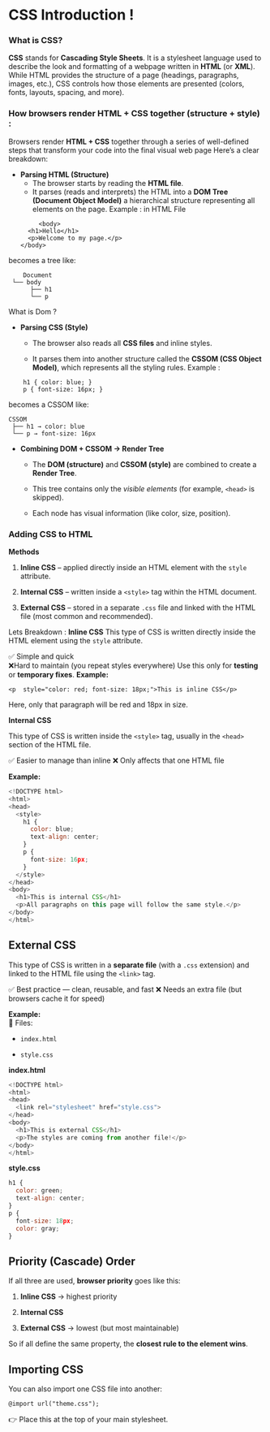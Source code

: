 # CSS Introduction !

### What is CSS?

**CSS** stands for **Cascading Style Sheets**. It is a stylesheet language used to describe the look and formatting of a webpage written in **HTML** (or **XML**). While HTML provides the structure of a page (headings, paragraphs, images, etc.), CSS controls how those elements are presented (colors, fonts, layouts, spacing, and more).

### How browsers render HTML + CSS together (structure + style) : 
Browsers render **HTML + CSS** together through a series of well-defined steps that transform your code into the final visual web page
Here’s a clear breakdown:

 - **Parsing HTML (Structure)**
	-   The browser starts by reading the **HTML file**.
    -   It parses (reads and interprets) the HTML into a **DOM Tree (Document Object Model)** a hierarchical structure representing all elements on the page.
    Example : 
    in HTML File 
    ```
         <body>
      <h1>Hello</h1>
      <p>Welcome to my page.</p>
    </body>
becomes a tree like:

        Document
     └── body
          ├── h1
          └── p
 What is Dom ? 
 
 - **Parsing CSS (Style)**
	 -   The browser also reads all **CSS files** and inline styles.
    
	-   It parses them into another structure called the **CSSOM (CSS Object Model)**, which represents all the styling rules.
	Example : 
```
    h1 { color: blue; }
    p { font-size: 16px; }
```
becomes a CSSOM like: 
```
CSSOM
 ├── h1 → color: blue
 └── p → font-size: 16px

```
 -  **Combining DOM + CSSOM → Render Tree**
	 -   The **DOM (structure)** and **CSSOM (style)** are combined to create a **Render Tree**.
    
	-   This tree contains only the _visible elements_ (for example, `<head>` is skipped).
    
	-   Each node has visual information (like color, size, position).

###  Adding CSS to HTML
**Methods**
1.  **Inline CSS** – applied directly inside an HTML element with the `style` attribute. 
    
2.  **Internal CSS** – written inside a `<style>` tag within the HTML document.
    
3.  **External CSS** – stored in a separate `.css` file and linked with the HTML file (most common and recommended).

Lets Breakdown : 
 **Inline CSS** 
 This type of CSS is written directly inside the HTML element using the `style` attribute.

✅ Simple and quick  
❌Hard to maintain (you repeat styles everywhere)
Use this only for **testing** or **temporary fixes**.
**Example:**

`<p  style="color: red; font-size: 18px;">This is inline CSS</p>` 

Here, only that paragraph will be red and 18px in size.

 **Internal CSS**

This type of CSS is written inside the `<style>` tag, usually in the `<head>` section of the HTML file.

✅ Easier to manage than inline
❌ Only affects that one HTML file

**Example:**
```js
<!DOCTYPE html>
<html>
<head>
  <style>
    h1 {
      color: blue;
      text-align: center;
    }
    p {
      font-size: 16px;
    }
  </style>
</head>
<body>
  <h1>This is internal CSS</h1>
  <p>All paragraphs on this page will follow the same style.</p>
</body>
</html>

```

## **External CSS**

This type of CSS is written in a **separate file** (with a `.css` extension) and linked to the HTML file using the `<link>` tag.

✅  Best practice — clean, reusable, and fast
❌ Needs an extra file (but browsers cache it for speed)

**Example:**  
📂 Files:
-   `index.html`
    
-   `style.css`
    

**index.html**
```js 
<!DOCTYPE html>
<html>
<head>
  <link rel="stylesheet" href="style.css">
</head>
<body>
  <h1>This is external CSS</h1>
  <p>The styles are coming from another file!</p>
</body>
</html>
```
**style.css**
```js 
h1 {
  color: green;
  text-align: center;
}
p {
  font-size: 18px;
  color: gray;
}
```
## **Priority (Cascade) Order**

If all three are used, **browser priority** goes like this:

1.  **Inline CSS** → highest priority
    
2.  **Internal CSS**
    
3.  **External CSS** → lowest (but most maintainable)
    

So if all define the same property, the **closest rule to the element wins**.

## **Importing CSS**

You can also import one CSS file into another:

`@import url("theme.css");` 

👉 Place this at the top of your main stylesheet.

